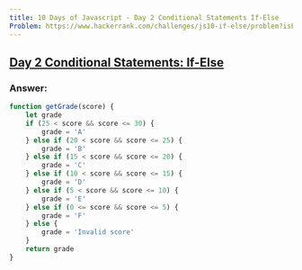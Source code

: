 ```yaml
---
title: 10 Days of Javascript - Day 2 Conditional Statements If-Else
Problem: https://www.hackerrank.com/challenges/js10-if-else/problem?isFullScreen=true
---
```


## [Day 2 Conditional Statements: If-Else](https://www.hackerrank.com/challenges/js10-if-else/problem?isFullScreen=true)

### **Answer:**

```js
function getGrade(score) {
	let grade
	if (25 < score && score <= 30) {
		grade = 'A'
	} else if (20 < score && score <= 25) {
		grade = 'B'
	} else if (15 < score && score <= 20) {
		grade = 'C'
	} else if (10 < score && score <= 15) {
		grade = 'D'
	} else if (5 < score && score <= 10) {
		grade = 'E'
	} else if (0 <= score && score <= 5) {
		grade = 'F'
	} else {
		grade = 'Invalid score'
	}
	return grade
}
```
